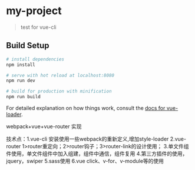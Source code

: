 # my-project

> test for vue-cli

## Build Setup

``` bash
# install dependencies
npm install

# serve with hot reload at localhost:8080
npm run dev

# build for production with minification
npm run build
```

For detailed explanation on how things work, consult the [docs for vue-loader](http://vuejs.github.io/vue-loader).

webpack+vue+vue-router 实现

技术点：1.vue-cli  安装使用一些webpack的重新定义,增加style-loader
2.vue-router  1>router重定向；2>router钩子；3>router-link的设计使用；
3.单文件组件使用，单文件组件中加入组建，组件中通信，组件复用
4.第三方插件的使用，jquery，swiper
5.sass使用
6.vue click、v-for、v-module等的使用